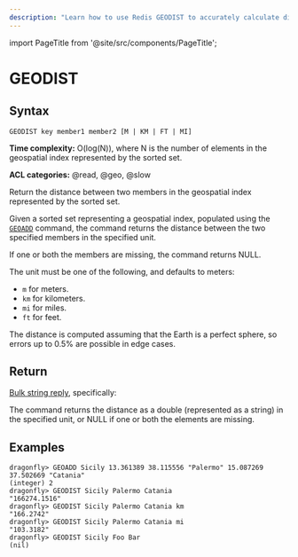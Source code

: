 ```yaml
---
description: "Learn how to use Redis GEODIST to accurately calculate distances between geographical points in your data-set."
---
```


import PageTitle from '@site/src/components/PageTitle';

# GEODIST

<PageTitle title="Redis GEODIST Command (Documentation) | Dragonfly" />

## Syntax

    GEODIST key member1 member2 [M | KM | FT | MI]

**Time complexity:** O(log(N)), where N is the number of elements in the geospatial index represented by the sorted set.

**ACL categories:** @read, @geo, @slow

Return the distance between two members in the geospatial index represented by the sorted set.

Given a sorted set representing a geospatial index, populated using the [`GEOADD`](./geoadd.md) command, the command returns the distance between the two specified members in the specified unit.

If one or both the members are missing, the command returns NULL.

The unit must be one of the following, and defaults to meters:

- `m` for meters.
- `km` for kilometers.
- `mi` for miles.
- `ft` for feet.

The distance is computed assuming that the Earth is a perfect sphere, so errors up to 0.5% are possible in edge cases.

## Return

[Bulk string reply](https://redis.io/docs/reference/protocol-spec/#resp-bulk-strings), specifically:

The command returns the distance as a double (represented as a string) in the specified unit, or NULL if one or both the elements are missing.

## Examples

```shell
dragonfly> GEOADD Sicily 13.361389 38.115556 "Palermo" 15.087269 37.502669 "Catania"
(integer) 2
dragonfly> GEODIST Sicily Palermo Catania
"166274.1516"
dragonfly> GEODIST Sicily Palermo Catania km
"166.2742"
dragonfly> GEODIST Sicily Palermo Catania mi
"103.3182"
dragonfly> GEODIST Sicily Foo Bar
(nil)
```

